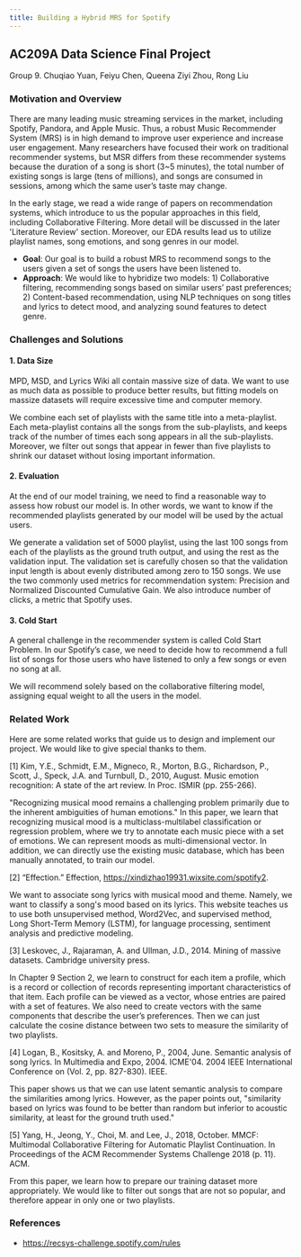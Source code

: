 ```yaml
---
title: Building a Hybrid MRS for Spotify
---
```


## AC209A Data Science Final Project

Group 9. Chuqiao Yuan, Feiyu Chen, Queena Ziyi Zhou, Rong Liu

### Motivation and Overview

There are many leading music streaming services in the market, including Spotify, Pandora, and Apple Music. Thus, a robust Music Recommender System (MRS) is in high demand to improve user experience and increase user engagement. Many researchers have focused their work on traditional recommender systems, but MSR differs from these recommender systems because the duration of a song is short (3~5 minutes), the total number of existing songs is large (tens of millions), and songs are consumed in sessions, among which the same user’s taste may change.


In the early stage, we read a wide range of papers on recommendation systems, which introduce to us the popular approaches in this field, including Collaborative Filtering. More detail will be discussed in the later 'Literature Review' section. Moreover, our EDA results lead us to utilize playlist names, song emotions, and song genres in our model.

- **Goal**: ​Our goal is to build a robust MRS to recommend songs to the users given a set of songs the users have been listened to.
- **Approach**: W​e would like to hybridize two models: 1) Collaborative filtering, recommending songs based on similar users’ past preferences; 2) Content-based recommendation, using NLP techniques on song titles and lyrics to detect mood, and analyzing sound features to detect genre.

### Challenges and Solutions

#### 1. Data Size

MPD, MSD, and Lyrics Wiki all contain massive size of data. We want to use as much data as possible to produce better results, but fitting models on massize datasets will require excessive time and computer memory. 

We combine each set of playlists with the same title into a meta-playlist. Each meta-playlist contains all the songs from the sub-playlists, and keeps track of the number of times each song appears in all the sub-playlists. Moreover, we filter out songs that appear in fewer than five playlists to shrink our dataset without losing important information.

#### 2. Evaluation

At the end of our model training, we need to find a reasonable way to assess how robust our model is. In other words, we want to know if the recommended playlists generated by our model will be used by the actual users.

We generate a validation set of 5000 playlist, using the last 100 songs from each of the playlists as the ground truth output, and using the rest as the validation input. The validation set is carefully chosen so that the validation input length is about evenly distributed among zero to 150 songs. We use the two commonly used metrics for recommendation system: Precision and Normalized Discounted Cumulative Gain. We also introduce number of clicks, a metric that Spotify uses.

#### 3. Cold Start

A general challenge in the recommender system is called Cold Start Problem. In our Spotify’s case, we need to decide how to recommend a full list of songs for those users who have listened to only a few songs or even no song at all.

We will recommend solely based on the collaborative filtering model, assigning equal weight to all the users in the model.


### Related Work
Here are some related works that guide us to design and implement our project. We would like to give special thanks to them. 


[1] Kim, Y.E., Schmidt, E.M., Migneco, R., Morton, B.G., Richardson, P., Scott, J., Speck, J.A. and Turnbull, D., 2010, August. Music emotion recognition: A state of the art review. In Proc. ISMIR (pp. 255-266).

"Recognizing musical mood remains a challenging problem primarily due to the inherent ambiguities of human emotions." In this paper, we learn that recognizing musical mood is a multiclass-multilabel classification or regression problem, where we try to annotate each music piece with a set of emotions. We can represent moods as multi-dimensional vector. In addition, we can directly use the existing music database, which has been manually annotated, to train our model.

[2] “Effection.” Effection, https://xindizhao19931.wixsite.com/spotify2. 

We want to associate song lyrics with musical mood and theme. Namely, we want to classify a song's mood based on its lyrics. This website teaches us to use both unsupervised method, Word2Vec, and supervised method, Long Short-Term Memory (LSTM), for language processing, sentiment analysis and predictive modeling. 

[3] Leskovec, J., Rajaraman, A. and Ullman, J.D., 2014. Mining of massive datasets. Cambridge university press.

In Chapter 9 Section 2, we learn to construct for each item a profile, which is a record or collection of records representing important characteristics of that item. Each profile can be viewed as a vector, whose entries are paired with a set of features. We also need to create vectors with the same components that describe the user’s preferences. Then we can just calculate the cosine distance between two sets to measure the similarity of two playlists.

[4] Logan, B., Kositsky, A. and Moreno, P., 2004, June. Semantic analysis of song lyrics. In Multimedia and Expo, 2004. ICME'04. 2004 IEEE International Conference on (Vol. 2, pp. 827-830). IEEE.

This paper shows us that we can use latent semantic analysis to compare the similarities among lyrics. However, as the paper points out, "similarity based on lyrics was found to be better than random but inferior to acoustic similarity, at least for the ground truth used." 

[5] Yang, H., Jeong, Y., Choi, M. and Lee, J., 2018, October. MMCF: Multimodal Collaborative Filtering for Automatic Playlist Continuation. In Proceedings of the ACM Recommender Systems Challenge 2018 (p. 11). ACM.

From this paper, we learn how to prepare our training dataset more appropriately. We would like to filter out songs that are not so popular, and therefore appear in only one or two playlists.


### References
- https://recsys-challenge.spotify.com/rules